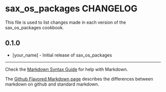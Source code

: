 sax_os_packages CHANGELOG
=========================

This file is used to list changes made in each version of the sax_os_packages cookbook.

0.1.0
-----
- [your_name] - Initial release of sax_os_packages

- - -
Check the [Markdown Syntax Guide](http://daringfireball.net/projects/markdown/syntax) for help with Markdown.

The [Github Flavored Markdown page](http://github.github.com/github-flavored-markdown/) describes the differences between markdown on github and standard markdown.
